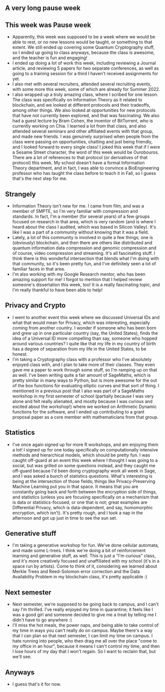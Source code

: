 ## A very long pause week

## This week was Pause week
- Apparently, this week was supposed to be a week where we would be able to rest, or no new lessons would be taught, or something to that extent. We
still ended up covering some Quantum Cryptography stuff, so I ended up going to class anyways, because the class is awesome, and the teacher is fun and engaging!
- I ended up doing a lot of work this week, including reviewing a Journal article, and reviewing 5 papers for two separate conferences, 
as well as going to a training session for a third I haven't received assignments for yet.
- I also met with several recruiters, attended several recruiting events, with some more this week, some of which are already for Summer 2022.
- I also wrapped up a truly amazing class, where I scribed for one lesson. The class was specifically on Information Theory as it related to blockchain,
and we looked at different protocols and their tradeoffs, among other things. We also looked at opportunities for new protocols that have not currently been
explored, and that was fascinating. We also had a guest lecture by Bram Cohen, the inventor of BitTorrent, who is currently working on Chia. I learned a lot
from that class, and also attended several seminars and other affiliated events with that group, and made new friends. I was genuinely surprised when people from the class were passing on opportunities, chatting and just being friendly, and I looked forward to every single class! I joked this week that if I were a Sesame Street character, the word of this week would be Ourobouros. There are a lot of references to that protocol (or derivatives of that protocol) this week.
My school doesn't have a formal Information Theory department,
and in fact, I was able to convince a BioEngineering professor who has taught the class before to teach it in Fall, so I guess that's the next step for me.

## Strangely
- Information Theory isn't new for me. I came from film, and was a member of SMPTE, so I'm very familiar with compression and standards. In fact, I'm a member
(for several years) of a few groups focused on research in that area, which is very random (and is where I heard about the class I audited, which was based in Silicon Valley). It's like I was a part of a community without knowing that it was a field.
- Lately, a lot of this community is involved in quite a few things; one is (obviously) blockchain, and then there are others like distributed and quantum information data compression and 
genomic compression and of course, video compression and streaming. It's all fascinating stuff. I think there is this wonderful intersection that blends what I'm doing with
that community, so it's been pretty fun, and I've definitely seen a lot of familiar faces in that area.
- I'm also working with my Google Research mentor, who has been amazing support for me! I forgot to mention that I helped review someone's dissertation this week,
too! It is a really fascinating topic, and I'm really thankful to have been able to help!

## Privacy and Crypto 
- I went to another event this week where we discussed Universal IDs and what that would mean for Privacy, which was interesting, especially coming from another
country. I wonder if someone who has been born and grew up in one particular country (say, the United States), finds the idea of a Universal ID more compelling than
say, someone who hopped around various countries? I quite like that my life in my country of birth has a degree of separation from my life in the United States, to
be honest. 
- I'm taking a Cryptography class with a professor who I've absolutely enjoyed class with, and I plan to take more of their classes. They even gave me a paper to 
work through some stuff, so I'm ramping up on that as well. I've been writing quite a fair amount of SageMaths, which is pretty similar in many ways to Python, but 
is more awesome for the out of the box functions for evaluating elliptic curves and that sort of thing. I mentioned in a previous post that I also was part of a SageMaths workshop in my first semester of school (partially because I was very alone and felt really alienated, and mostly because I was curious and excited about the workshop!) where we worked on Arithmetic Dynamic functions for the software, and I ended up contributing to a grant proposal paper as a core member with mathematicians from that group. 

## Statistics
- I've once again signed up for more R workshops, and am enjoying them a lot! I signed up for one today specifically on computationally intensive methods and hierarchical models,
which should be pretty fun. I was caught off-guard at an event this week where I thought I was going to a social, but was grilled on some questions instead, and
they caught me off-guard because I'd been doing cryptography work all week in Sage, and I was asked a bunch of statistics questions. What's interesting is being
at the intersection of those fields; things like Privacy-Preserving Machine Learning put you in that space. It means that you are constantly going back and forth
between the encryption side of things, and statistics (unless you are focusing specifically on a mechanism that is data or statistics-focused, or one that is not;
great examples are Differential Privacy, which is data-dependent, and say, homomorphic encryption, which isn't). It's pretty rough, and I took a nap in the afternoon
and got up just in time to see the sun set.

## Generative stuff
- I'm taking a generative workshop for fun. We've done cellular automata, and made some L-trees. I think we're doing a bit of reinforcement learning and generative
stuff, as well. This is just a "I'm curious" class, and it's more creatively focused and unaffiliated with my school (it's in a space run by artists). Come to think
of it, considering we learned about Merkle Trees and Reed-Solomon error correction and the Data Availability Problem in my blockchain class, it's pretty applicable :)

## Next semester
- Next semester, we're supposed to be going back to campus, and I can't say I'm thrilled. I've really enjoyed my time in quarantine; it feels like I was a good girl
and someone decided to give me a treat by telling me I didn't have to go anywhere :)
- I'll miss the hot meals, the power naps, and being able to take control of my time in ways you can't really do on campus. Maybe there's a way that I can plan
so that next semester, I can limit my time on campus. I hate running into people, who then drag me all over the place "come to my office in an hour", because it means
I can't control my time, and then I lose hours of my day that I won't regain. So I want to reclaim that, but we'll see.

## Anyways
- I guess that's it for now. 
